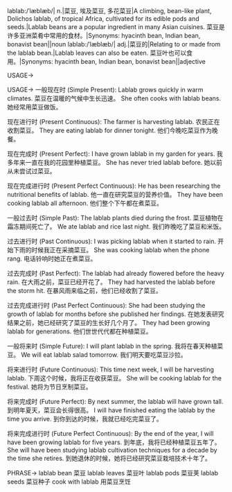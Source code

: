 lablab:/ˈlæblæb/| n.|菜豆, 埃及菜豆, 多花菜豆|A climbing, bean-like plant, Dolichos lablab, of tropical Africa, cultivated for its edible pods and seeds.|Lablab beans are a popular ingredient in many Asian cuisines. 菜豆是许多亚洲菜肴中常用的食材。|Synonyms: hyacinth bean, Indian bean, bonavist bean||noun
lablab:/ˈlæblæb/| adj.|菜豆的|Relating to or made from the lablab bean.|Lablab leaves can also be eaten. 菜豆叶也可以食用。|Synonyms: hyacinth bean, Indian bean, bonavist bean||adjective


USAGE->

USAGE->
一般现在时 (Simple Present):
Lablab grows quickly in warm climates.  菜豆在温暖的气候中生长迅速。
She often cooks with lablab beans. 她经常用菜豆做饭。

现在进行时 (Present Continuous):
The farmer is harvesting lablab.  农民正在收割菜豆。
They are eating lablab for dinner tonight. 他们今晚吃菜豆作为晚餐。

现在完成时 (Present Perfect):
I have grown lablab in my garden for years.  我多年来一直在我的花园里种植菜豆。
She has never tried lablab before. 她以前从未尝试过菜豆。

现在完成进行时 (Present Perfect Continuous):
He has been researching the nutritional benefits of lablab. 他一直在研究菜豆的营养价值。
They have been cooking lablab all afternoon. 他们整个下午都在煮菜豆。

一般过去时 (Simple Past):
The lablab plants died during the frost. 菜豆植物在霜冻期间死亡了。
We ate lablab and rice last night.  我们昨晚吃了菜豆和米饭。

过去进行时 (Past Continuous):
I was picking lablab when it started to rain.  开始下雨的时候我正在采摘菜豆。
She was cooking lablab when the phone rang.  电话铃响时她正在煮菜豆。

过去完成时 (Past Perfect):
The lablab had already flowered before the heavy rain.  在大雨之前，菜豆已经开花了。
They had harvested the lablab before the storm hit.  在暴风雨来临之前，他们已经收割了菜豆。


过去完成进行时 (Past Perfect Continuous):
She had been studying the growth of lablab for months before she published her findings.  在她发表研究结果之前，她已经研究了菜豆的生长好几个月了。
They had been growing lablab for generations. 他们世世代代都在种植菜豆。


一般将来时 (Simple Future):
I will plant lablab in the spring. 我将在春天种植菜豆。
We will eat lablab salad tomorrow.  我们明天要吃菜豆沙拉。

将来进行时 (Future Continuous):
This time next week, I will be harvesting lablab.  下周这个时候，我将正在收获菜豆。
She will be cooking lablab for the festival. 她将为节日烹制菜豆。

将来完成时 (Future Perfect):
By next summer, the lablab will have grown tall.  到明年夏天，菜豆会长得很高。
I will have finished eating the lablab by the time you arrive.  到你到达的时候，我就已经吃完菜豆了。

将来完成进行时 (Future Perfect Continuous):
By the end of the year, I will have been growing lablab for five years.  到年底，我将已经种植菜豆五年了。
She will have been studying lablab cultivation techniques for a decade by the time she retires. 到她退休的时候，她将已经研究菜豆栽培技术十年了。


PHRASE->
lablab bean 菜豆
lablab leaves 菜豆叶
lablab pods 菜豆荚
lablab seeds 菜豆种子
cook with lablab 用菜豆烹饪
